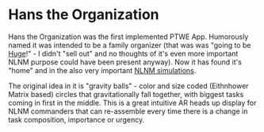 # Hans the Organization

Hans the Organization was the first implemented PTWE App. Humorously named it was intended to be a family organizer (that was was "going to be [Huge](https://github.com/Data-Independence-Network/trunk-core/blob/main/docs/History_Drivers_and_Overview.md)!" - I didn't "sell out" and no thoughts of it's even more important NLNM purpose could have been present anyway). Now it has found it's "home" and in the also very important [NLNM simulations](https://github.com/Past-The-War-Earth/NLNM-combat-simulation/issues/1).

The original idea in it is "gravity balls" - color and size coded (Eithnhower Matrix based) circles that gravitationally fall together, with biggest tasks coming in first in the middle.  This is a great intuitive AR heads up display for NLNM commanders that can re-assemble every time there is a change in task composition, importance or urgency.

